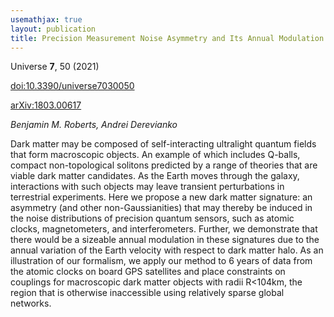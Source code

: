 ```yaml
---
usemathjax: true
layout: publication
title: Precision Measurement Noise Asymmetry and Its Annual Modulation as a Dark Matter Signature
---
```


Universe **7**, 50 (2021)

[doi:10.3390/universe7030050](http://dx.doi.org/10.3390/universe7030050)

[arXiv:1803.00617](http://arxiv.org/abs/1803.00617)

_Benjamin M. Roberts, Andrei Derevianko_


Dark matter may be composed of self-interacting ultralight quantum fields that form macroscopic objects. An example of which includes Q-balls, compact non-topological solitons predicted by a range of theories that are viable dark matter candidates. As the Earth moves through the galaxy, interactions with such objects may leave transient perturbations in terrestrial experiments. Here we propose a new dark matter signature: an asymmetry (and other non-Gaussianities) that may thereby be induced in the noise distributions of precision quantum sensors, such as atomic clocks, magnetometers, and interferometers. Further, we demonstrate that there would be a sizeable annual modulation in these signatures due to the annual variation of the Earth velocity with respect to dark matter halo. As an illustration of our formalism, we apply our method to 6 years of data from the atomic clocks on board GPS satellites and place constraints on couplings for macroscopic dark matter objects with radii R<104km, the region that is otherwise inaccessible using relatively sparse global networks.

